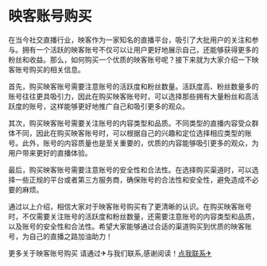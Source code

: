 # 映客账号购买

在当今社交直播行业，映客作为一家知名的直播平台，吸引了大批用户的关注和参与。拥有一个活跃的映客账号不仅可以让用户更好地展示自己，还能够获得更多的粉丝和收益。那么，如何购买一个优质的映客账号呢？接下来就为大家介绍一下映客账号购买的相关信息。

首先，购买映客账号需要注意账号的活跃度和粉丝数量。活跃度高、粉丝数量多的账号往往更具吸引力，因此在购买映客账号时，可以选择那些拥有大量粉丝和高活跃度的账号，这样能够更好地推广自己和吸引更多的观众。

其次，购买映客账号需要关注账号的内容类型和品质。不同类型的直播内容受众群体不同，因此在购买映客账号时，可以根据自己的兴趣和定位选择相应类型的账号。此外，账号的内容质量也是至关重要的，优质的内容能够吸引更多的观众，为用户带来更好的直播体验。

最后，购买映客账号需要注意账号的安全性和合法性。在选择购买渠道时，可以选择一些正规的平台或者第三方服务商，确保账号的合法性和安全性，避免造成不必要的麻烦。

通过以上介绍，相信大家对于映客账号购买有了更清晰的认识。在购买映客账号时，不仅需要关注账号的活跃度和粉丝数量，还需要注意账号的内容类型和品质，以及账号的安全性和合法性。希望大家能够通过合适的渠道购买到优质的映客账号，为自己的直播之路加油助力！

更多关于映客账号购买 请通过✈与我们联系,感谢阅读！[点我联系✈](https://wap.G208.com)